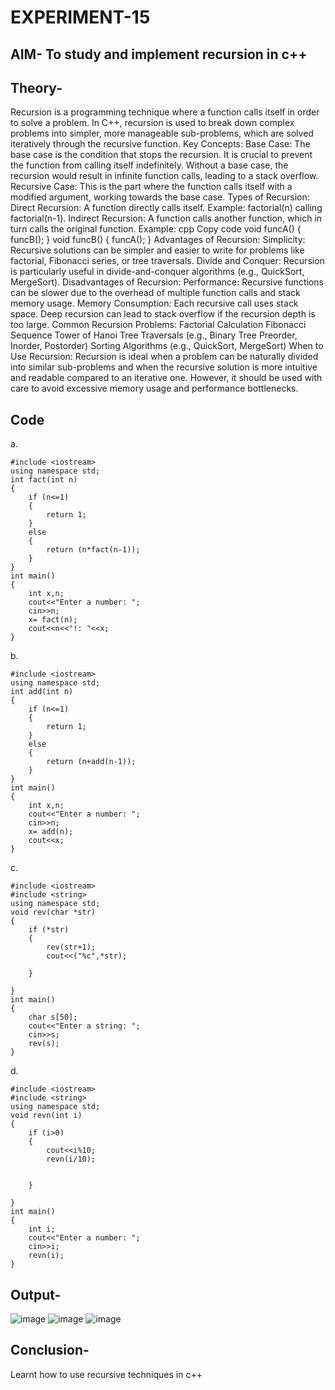 # EXPERIMENT-15

## AIM- To study and implement recursion in c++
## Theory-
Recursion is a programming technique where a function calls itself in order to solve a problem. In C++, recursion is used to break down complex problems into simpler, more manageable sub-problems, which are solved iteratively through the recursive function.
Key Concepts:
Base Case: The base case is the condition that stops the recursion. It is crucial to prevent the function from calling itself indefinitely. Without a base case, the recursion would result in infinite function calls, leading to a stack overflow.
Recursive Case: This is the part where the function calls itself with a modified argument, working towards the base case.
Types of Recursion:
Direct Recursion: A function directly calls itself.
Example: factorial(n) calling factorial(n-1).
Indirect Recursion: A function calls another function, which in turn calls the original function.
Example:
cpp
Copy code
void funcA() { funcB(); }
void funcB() { funcA(); }
Advantages of Recursion:
Simplicity: Recursive solutions can be simpler and easier to write for problems like factorial, Fibonacci series, or tree traversals.
Divide and Conquer: Recursion is particularly useful in divide-and-conquer algorithms (e.g., QuickSort, MergeSort).
Disadvantages of Recursion:
Performance: Recursive functions can be slower due to the overhead of multiple function calls and stack memory usage.
Memory Consumption: Each recursive call uses stack space. Deep recursion can lead to stack overflow if the recursion depth is too large.
Common Recursion Problems:
Factorial Calculation
Fibonacci Sequence
Tower of Hanoi
Tree Traversals (e.g., Binary Tree Preorder, Inorder, Postorder)
Sorting Algorithms (e.g., QuickSort, MergeSort)
When to Use Recursion:
Recursion is ideal when a problem can be naturally divided into similar sub-problems and when the recursive solution is more intuitive and readable compared to an iterative one. However, it should be used with care to avoid excessive memory usage and performance bottlenecks.
## Code
a.
~~~
#include <iostream>
using namespace std;
int fact(int n)
{
    if (n<=1)
    {
        return 1;
    }
    else
    {
        return (n*fact(n-1));
    }
}
int main()
{
    int x,n;
    cout<<"Enter a number: ";
    cin>>n;
    x= fact(n);
    cout<<n<<"!: "<<x;
}

~~~

b.
~~~
#include <iostream>
using namespace std;
int add(int n)
{
    if (n<=1)
    {
        return 1;
    }
    else
    {
        return (n+add(n-1));
    }
}
int main()
{
    int x,n;
    cout<<"Enter a number: ";
    cin>>n;
    x= add(n);
    cout<<x;
}

~~~
c.
~~~
#include <iostream>
#include <string>
using namespace std;
void rev(char *str)
{
    if (*str)
    {
        rev(str+1);
        cout<<("%c",*str);

    }

}
int main()
{
    char s[50];
    cout<<"Enter a string: ";
    cin>>s;
    rev(s);
}

~~~
d.
~~~
#include <iostream>
#include <string>
using namespace std;
void revn(int i)
{
    if (i>0)
    {
        cout<<i%10;
        revn(i/10);
        

    }

}
int main()
{
    int i;
    cout<<"Enter a number: ";
    cin>>i;
    revn(i);
}

~~~
## Output-
![image](https://github.com/user-attachments/assets/86c4fc01-c61e-43b3-b5ad-caa2ba58d080)
![image](https://github.com/user-attachments/assets/622b477f-3d43-4b9f-9ae4-9c28de7ea1ad)
![image](https://github.com/user-attachments/assets/fc01a604-3d73-4902-acde-c2d51a4268ef)




## Conclusion-
Learnt how to use recursive techniques in c++



